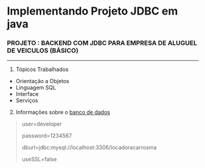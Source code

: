 # Implementando Projeto JDBC em java
### PROJETO : BACKEND COM JDBC PARA EMPRESA DE ALUGUEL DE VEICULOS (BÁSICO)
---
1. Tópicos Trabalhados
- Orientação a Objetos
- Linguagem SQL
- Interface
- Serviços

2. Informações sobre o [banco de dados](https://github.com/DanDiniz/Sistema_Aluguel_de_carros_JDBC_Java/blob/main/db.properties)

>user=developer
>
>password=1234567
>
>dburl=jdbc:mysql://localhost:3306/locadoracarrosma
>
>useSSL=false


